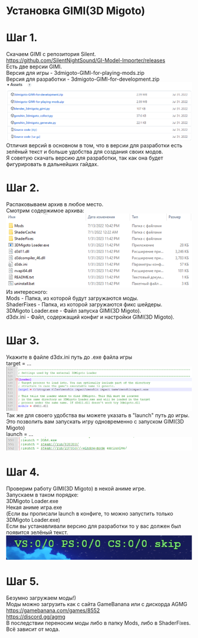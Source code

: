 Установка GIMI(3D Migoto)  
========================
# Шаг 1.
  Скачаем GIMI с репозитория Silent.  
  https://github.com/SilentNightSound/GI-Model-Importer/releases  
  Есть две версии GIMI.  
  Версия для игры - 3dmigoto-GIMI-for-playing-mods.zip  
  Версия для разработки - 3dmigoto-GIMI-for-development.zip  
  ![](https://raw.githubusercontent.com/DiXiaoO/GIMI_Guides/main/files/0/0.png)  
  Отличия версий в основном в том, что в версии для разработки есть зелёный текст и больше удобства для создания своих модов.  
  Я советую скачать версию для разработки, так как она будет фигурировать в дальнейших гайдах.  

# Шаг 2.
  Распаковываем архив в любое место.  
  Смотрим содержимое архива:  
  ![](https://raw.githubusercontent.com/DiXiaoO/GIMI_Guides/main/files/0/1.png)  
  Из интересного:  
  Mods - Папка, из которой будут загружаются моды.  
  ShaderFixes - Папка, из которой загружаются фикс шейдеры.  
  3DMigoto Loader.exe - Файл запуска GIMI(3D Migoto).  
  d3dx.ini - Файл, содержащий конфиг и настройки GIMI(3D Migoto).  

# Шаг 3.
  Укажите в файле d3dx.ini путь до .exe файла игры  
  target = ...  
  ![](https://raw.githubusercontent.com/DiXiaoO/GIMI_Guides/main/files/0/2.png)  
  Так же для своего удобства вы можете указать в "launch" путь до игры. Это позволить вам запускать игру одновременно с запуском GIMI(3D Migoto)  
  launch = ...  
  ![](https://raw.githubusercontent.com/DiXiaoO/GIMI_Guides/main/files/0/3.png)  

# Шаг 4.
  Проверим работу GIMI(3D Migoto) в некой аниме игре.  
  Запускаем в таком порядке:  
  3DMigoto Loader.exe  
  Некая аниме игра.exe  
  (Если вы прописали launch в конфиге, то можно запустить только 3DMigoto Loader.exe)  
  Если вы устанавливали версию для разработки то у вас должен был появится зелёный текст.  
  ![](https://raw.githubusercontent.com/DiXiaoO/GIMI_Guides/main/files/0/4.png)  

# Шаг 5.
  Безумно загружаем моды!)  
  Моды можно загрузить как с сайта GameBanana или с дискорда AGMG  
  https://gamebanana.com/games/8552  
  https://discord.gg/agmg  
  В последствии переносим моды либо в папку Mods, либо в ShaderFixes. Всё зависит от мода.  